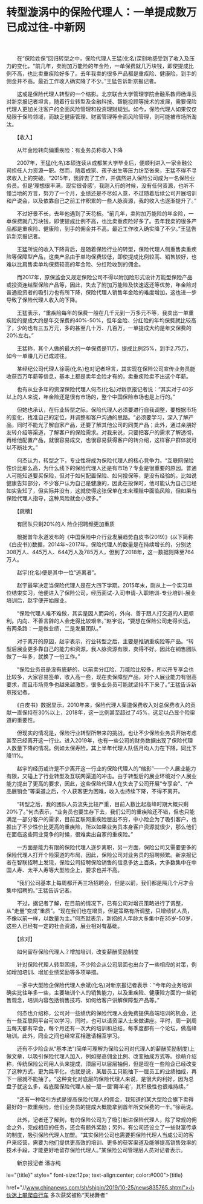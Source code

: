 # 转型漩涡中的保险代理人：一单提成数万已成过往-中新网

　　

　　在“保险姓保”回归转型之中，保险代理人王猛(化名)深刻地感受到了收入及压力的变化，“前几年，卖附加万能险的年金险，一单保费就几万块钱，即使提成比例不高，也比卖重疾险好多了。去年我卖的很多产品都是重疾险、健康险，到手的佣金并不高。最近工作收入确实降了不少。”王猛告诉新京报记者。

　　这或是保险代理人转型的一个缩影。北京联合大学管理学院金融系教师杨泽云对新京报记者坦言，随着行业转型及金融科技、智能投顾等技术的发展，需要保险代理人更加关注客户的全面风险管理和投资理财规划。如今，保险代理人如果仅仅局限于保险领域，而缺乏健康管理、财富管理等全面风险管理，则可能被市场所淘汰。

　　【收入】

　　从年金险转向偏重疾险：有业务员称收入下降

　　2007年，王猛(化名)本硕连读从成都某大学毕业后，便顺利进入一家金融公司担任人力资源一职。然而，随着成家、孩子出生等压力纷至沓来，王猛不得不寻求收入上的突破。“2015年，我辞去了工作，并偶然进入保险公司成为一名保险业务员。但是‘理想很丰满，现实很骨感’，我刚入行的时候，没有任何资源，也听不懂当地的方言，努力了一个月，业绩还是不尽如人意，不过随着后续公司开展培训和产说会，以及依靠自己之前工作积累的一些人脉资源，我的收入也逐渐提升了。”

　　不过好景不长，去年他遇到了天花板。“前几年，卖附加万能险的年金险，一单保费就几万块钱，即使提成比例不高，也比卖重疾险好多了。去年我卖的很多产品都是重疾险、健康险，到手的佣金并不高。最近工作收入确实降了不少。”王猛告诉新京报记者。

　　王猛所说的收入下降背后，是随着保险行业的转型，保险代理人侧重售卖重疾险等保障型产品，这类产品由于单均保费较低，即使提成比例较高、销售较好，也难以比肩售卖单均保费较高的年金险、分红险收到的佣金。

　　而2017年，原保监会又规定保险公司不得以附加险形式设计万能型保险产品或投资连结型保险产品等，因此，失去了附加万能险及快速返还等优势，年金险对普通投资者的吸引力也有所下降，保险代理人销售年金险的难度增加，这也进一步导致了保险代理人收入的下降。

　　王猛表示，“重疾险每年的保费一般在几千元到一万多元不等，我卖出一单重疾险的提成大约是年交保费的40%-50%，但年金险、分红险的年均保费就比较高了，少的也有三五万元，多的甚至几十万、几百万，一单提成大约是年交保费的20%左右。”

　　王猛称，其个人做的最大的一单保费是11万，提成比例25%，到手2.75万，如今一单赚几万已成过往。

　　某经纪公司代理人徐萌(化名)也对记者坦言，其实现在保险公司宣传业务员能收获百万年薪等信息，基本上都是卖年金险才有的，卖重疾险卖不出这个年薪。

　　也有从业多年的资深保险代理人何杰(化名)对新京报记者说：“其实对于40岁以上的人来说，年金险还是很有市场的，整个中国保险市场也是上行的。”

　　但她也承认，在行业转型之际，保险代理人必须要进行自我调整，要根据市场的变化，找准自己的定位，并调整和客户沟通的思路。“必须要学习，深入了解产品，同时不能光了解自家产品，还要了解其他公司的同类产品；此外，通过亲朋好友转介绍等渠道，了解客户的保险需求。对我来说，只要把客户的需求了解透彻，再给他配置产品，就很容易成交，也很容易获得客户的转介绍，这样客户群体就可以不断壮大。”

　　何杰认为，转型之下，专业性将成为保险代理人的核心竞争力。“互联网保险性价比那么高，为什么线下的保险代理人还是有市场？专业是很重要的原因。普通人可能知道要买保险，但对于如何配置保险、如何投保等，是没有经验的。比如说健康告知部分，不少客户认为自己是健康的，因此在投保时，他可能认为自己已经如实告知了，但实际并没有，这就使得这张保单在未来理赔中面临风险，但如果有保险代理人指导，这种风险就会小很多。”

　　【跳槽】

　　有团队只剩20%的人 险企招聘频更加重质

　　根据普华永道发布的《中国保险中介行业发展趋势白皮书(2019)》(以下简称《白皮书》)数据，2014年~2017年，保险代理人的数量是在持续增长的，分别达308万人、445万人、644万人及785万人，但到了2018年，这一数据则降至764万人。

　　赵宇(化名)便是其中一位“逃离者”。

　　赵宇最早决定当保险代理人是在大四下学期。2015年末，刚从上一个实习单位结束实习，他便进入了保险公司，经历面试-入司申请-入职培训-专业培训-展业培训后，赵宇便开始展业。

　　“保险代理人难不难做，其实是因人而异的，外向、善于跟人打交道的人更顺利。内向、不善言辞的人会走得比较艰辛。”赵宇说，“要想在保险公司走得长远，有两条路：一是做业绩，二是发展团队。”

　　对于离开的原因，赵宇表示，行业转型之后，主要是推销重疾险等产品。“转型后展业更多靠自己的能力和资源，我人脉资源有限，卖得不好。因此在销售团队做了一年多，就换了一份工作。”

　　“保险业务员是没有底薪的，以前卖分红险、万能险比较多，所以开专享会也比较多，大家容易签单，收入高一些，现在卖保障型产品，对个人展业能力有很高要求，而且市场竞争也越来越激烈，很多业务员可能就坚持不下来了。”王猛告诉新京报记者。

　　《白皮书》数据显示，2010年来，保险代理人渠道保费收入对总保费收入的贡献一直保持在30%以上，2018年，这一比例甚至超过了45%，这足以凸显个险渠道的重要性。

　　但现实的情况是，保险行业转型所带来的挑战，也让不少保险业务员开始考虑甚至已经离开这一行业。进入2019年，也有一些公司的财务数据出现了保险代理人数量下降的情况。例如太保寿险，其上半年代理人队伍月均人力在下降，同比下降11%。

　　赵宇的经历或许是不少离开这一行业的保险代理人的“缩影”——个人展业能力有限，又碰上了行业转型及互联网渠道的冲击。由于转型后的展业环境对个人展业能力提出了更高的要求，因此，这些保险代理人在失去了公司开展“专享会”、“产品展销会”等渠道之后，个人获客更为困难，收入也持续下降，不得不离开。

　　“转型之后，我的团队人员流失比较严重，目前人数比起高峰时期大概只剩20%了。”何杰表示，“业务员也要生存下去，我们公司的重疾险还不错，但也只能满足一部分客户的需求，目前互联网重疾险层出不穷，中小险企为了吸引客户，也推出了不少性价比更高的重疾险，所以如果业务员本身客户资源就很少，那么他们在面临这些同业竞争的时候，很难卖出自家的重疾险。”

　　一方面是能力有限的保险代理人逐步离职，另一方面，保险公司又需要更多的保险代理人打开个险渠道的布局，因此，保险公司对业务员的招聘频繁。新京报记者在智联招聘上发现，保险公司招聘保险销售的信息多达上百条，大多数集中在中国人寿、太平人寿等大型险企上，要求也并不高。

　　“我们公司基本上每周都开两三场招聘会，但是以前，我们都是隔几个月才会集中招聘的。”王猛告诉记者。

　　不过，据记者了解，在目前的情况下，已有公司对增员策略进行了调整，从“走量”变成“重质”。“现在我们也在增员，但是策略有所调整，只增绩优人员，不像以前一样，以数量为主。”何杰就表示，新招的人年龄大多集中在35岁-50岁，这些人已经有一定的社会资源，展业相对有基础。

　　【应对】

　　如何留存保险代理人？增加培训，改变薪酬奖励制度

　　针对保险代理人转型困境，不少险企从公司层面也出台了一些相应的对策，例如增加培训、增加业绩奖励等多项举措。

　　一家中大型险企保险代理人余斌(化名)对新京报记者表示：“今年的业务培训确实比往年多一些，主要培训个人的销售能力，以及重疾险、健康险方面的一些销售观念，培训内容包括销售技巧、如何给客户讲解保障型产品等。”

　　何杰也介绍称，公司对一些绩优的保险代理人会免费提供高端培训的机会，还有一些互联网平台可以学习，同时，也可以请资深人士来做讲座。平时，周一到周五每天都有早会，每个月还有一次大的培训和总结，每季度都有一个论坛，做高峰培训。此外，同业之间也经常互相邀请相互学习。

　　还有不少险企从“基本法”(简单可理解为保险公司对代理人的薪酬奖励制度)上做文章，以吸引保险代理人加入，例如提高佣金比例、改变抽成方式等。徐萌介绍称，传统保险公司用人头来提成，顶层可以层层抽佣，但是现在一些险企已经改变了这种方式，更为扁平化，也就是说，某层员工只能抽下一层员工的业绩抽成，再下一层就不能抽了。“这种变化对底层的保险代理人来说，是很大的利好，因为总盘子就这么多，若底层保险代理人被一层一层‘薅羊毛’，其积极性也很难持续。”

　　“还有一种吸引方式是提高保险代理人的佣金，我知道的某大型险企旗下卖得最好的一款重疾险，他们业务员的提成大概能拿到首年所交保费的一半。”徐萌说。

　　此外，记者还了解到，有的保险公司为了吸引新进保险代理人，除了常规的佣金之外，完成相应的任务，还会有额外奖励；另外，有公司还设立了一些财富传承的制度，吸引保险代理人加盟。“其实保险公司也需要把保险代理人当成公司的客户来经营，需要为他们提供更高效的培训、更多的获客渠道及能够提高销售效率的技术手段，才能更好地留存保险代理人。”某保险公司管理层人员对记者表示。

　　新京报记者 潘亦纯

le="{title}" style=" font-size:12px; text-align:center; color:#000">{title}

href="//www.chinanews.com/sh/shipin/2019/10-25/news835765.shtml">小伙迷上攀爬自行车 多次获奖被称“天梯舞者”
